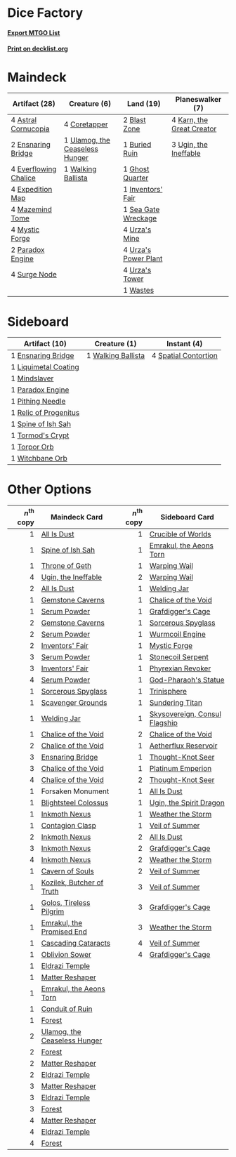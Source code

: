 # Dice Factory

#### [Export MTGO List](../collection/Dice%20Factory/Dice%20Factory.txt)
#### [Print on decklist.org](http://decklist.org/?deckmain=4%09Astral%20Cornucopia%0A2%09Blast%20Zone%0A1%09Buried%20Ruin%0A4%09Coretapper%0A2%09Ensnaring%20Bridge%0A4%09Everflowing%20Chalice%0A4%09Expedition%20Map%0A1%09Ghost%20Quarter%0A1%09Inventors'%20Fair%0A4%09Karn,%20the%20Great%20Creator%0A4%09Mazemind%20Tome%0A4%09Mystic%20Forge%0A2%09Paradox%20Engine%0A1%09Sea%20Gate%20Wreckage%0A4%09Surge%20Node%0A3%09Ugin,%20the%20Ineffable%0A1%09Ulamog,%20the%20Ceaseless%20Hunger%0A4%09Urza's%20Mine%0A4%09Urza's%20Power%20Plant%0A4%09Urza's%20Tower%0A1%09Walking%20Ballista%0A1%09Wastes&deckside=1%09Ensnaring%20Bridge%0A1%09Liquimetal%20Coating%0A1%09Mindslaver%0A1%09Paradox%20Engine%0A1%09Pithing%20Needle%0A1%09Relic%20of%20Progenitus%0A4%09Spatial%20Contortion%0A1%09Spine%20of%20Ish%20Sah%0A1%09Tormod's%20Crypt%0A1%09Torpor%20Orb%0A1%09Walking%20Ballista%0A1%09Witchbane%20Orb)
# Maindeck

|                                         Artifact (28)                                          |                                              Creature (6)                                               |                                          Land (19)                                           |                                          Planeswalker (7)                                          |
|------------------------------------------------------------------------------------------------|---------------------------------------------------------------------------------------------------------|----------------------------------------------------------------------------------------------|----------------------------------------------------------------------------------------------------|
|4 [Astral Cornucopia](http://gatherer.wizards.com/Pages/Card/Details.aspx?multiverseid=378529)  |4 [Coretapper](http://gatherer.wizards.com/Pages/Card/Details.aspx?multiverseid=49016)                   |2 [Blast Zone](http://gatherer.wizards.com/Pages/Card/Details.aspx?multiverseid=461171)       |4 [Karn, the Great Creator](http://gatherer.wizards.com/Pages/Card/Details.aspx?multiverseid=460928)|
|2 [Ensnaring Bridge](http://gatherer.wizards.com/Pages/Card/Details.aspx?multiverseid=15866)    |1 [Ulamog, the Ceaseless Hunger](http://gatherer.wizards.com/Pages/Card/Details.aspx?multiverseid=402079)|1 [Buried Ruin](http://gatherer.wizards.com/Pages/Card/Details.aspx?multiverseid=389453)      |3 [Ugin, the Ineffable](http://gatherer.wizards.com/Pages/Card/Details.aspx?multiverseid=460929)    |
|4 [Everflowing Chalice](http://gatherer.wizards.com/Pages/Card/Details.aspx?multiverseid=220534)|1 [Walking Ballista](http://gatherer.wizards.com/Pages/Card/Details.aspx?multiverseid=423848)            |1 [Ghost Quarter](http://gatherer.wizards.com/Pages/Card/Details.aspx?multiverseid=389534)    |                                                                                                    |
|4 [Expedition Map](http://gatherer.wizards.com/Pages/Card/Details.aspx?multiverseid=397742)     |                                                                                                         |1 [Inventors' Fair](http://gatherer.wizards.com/Pages/Card/Details.aspx?multiverseid=417820)  |                                                                                                    |
|4 [Mazemind Tome](http://gatherer.wizards.com/Pages/Card/Details.aspx?multiverseid=485555)      |                                                                                                         |1 [Sea Gate Wreckage](http://gatherer.wizards.com/Pages/Card/Details.aspx?multiverseid=407687)|                                                                                                    |
|4 [Mystic Forge](http://gatherer.wizards.com/Pages/Card/Details.aspx?multiverseid=466987)       |                                                                                                         |4 [Urza's Mine](http://gatherer.wizards.com/Pages/Card/Details.aspx?multiverseid=4192)        |                                                                                                    |
|2 [Paradox Engine](http://gatherer.wizards.com/Pages/Card/Details.aspx?multiverseid=423836)     |                                                                                                         |4 [Urza's Power Plant](http://gatherer.wizards.com/Pages/Card/Details.aspx?multiverseid=4193) |                                                                                                    |
|4 [Surge Node](http://gatherer.wizards.com/Pages/Card/Details.aspx?multiverseid=194070)         |                                                                                                         |4 [Urza's Tower](http://gatherer.wizards.com/Pages/Card/Details.aspx?multiverseid=4194)       |                                                                                                    |
|                                                                                                |                                                                                                         |1 [Wastes](http://gatherer.wizards.com/Pages/Card/Details.aspx?multiverseid=407694)           |                                                                                                    |


# Sideboard

|                                         Artifact (10)                                          |                                        Creature (1)                                         |                                          Instant (4)                                          |
|------------------------------------------------------------------------------------------------|---------------------------------------------------------------------------------------------|-----------------------------------------------------------------------------------------------|
|1 [Ensnaring Bridge](http://gatherer.wizards.com/Pages/Card/Details.aspx?multiverseid=15866)    |1 [Walking Ballista](http://gatherer.wizards.com/Pages/Card/Details.aspx?multiverseid=423848)|4 [Spatial Contortion](http://gatherer.wizards.com/Pages/Card/Details.aspx?multiverseid=407518)|
|1 [Liquimetal Coating](http://gatherer.wizards.com/Pages/Card/Details.aspx?multiverseid=389578) |                                                                                             |                                                                                               |
|1 [Mindslaver](http://gatherer.wizards.com/Pages/Card/Details.aspx?multiverseid=46724)          |                                                                                             |                                                                                               |
|1 [Paradox Engine](http://gatherer.wizards.com/Pages/Card/Details.aspx?multiverseid=423836)     |                                                                                             |                                                                                               |
|1 [Pithing Needle](http://gatherer.wizards.com/Pages/Card/Details.aspx?multiverseid=129526)     |                                                                                             |                                                                                               |
|1 [Relic of Progenitus](http://gatherer.wizards.com/Pages/Card/Details.aspx?multiverseid=174824)|                                                                                             |                                                                                               |
|1 [Spine of Ish Sah](http://gatherer.wizards.com/Pages/Card/Details.aspx?multiverseid=376514)   |                                                                                             |                                                                                               |
|1 [Tormod's Crypt](http://gatherer.wizards.com/Pages/Card/Details.aspx?multiverseid=389723)     |                                                                                             |                                                                                               |
|1 [Torpor Orb](http://gatherer.wizards.com/Pages/Card/Details.aspx?multiverseid=233069)         |                                                                                             |                                                                                               |
|1 [Witchbane Orb](http://gatherer.wizards.com/Pages/Card/Details.aspx?multiverseid=233240)      |                                                                                             |                                                                                               |


# Other Options

|*n*<sup>th</sup> copy|                                             Maindeck Card                                             |*n*<sup>th</sup> copy|                                             Sideboard Card                                             |
|--------------------:|-------------------------------------------------------------------------------------------------------|--------------------:|--------------------------------------------------------------------------------------------------------|
|                    1|[All Is Dust](http://gatherer.wizards.com/Pages/Card/Details.aspx?multiverseid=397750)                 |                    1|[Crucible of Worlds](http://gatherer.wizards.com/Pages/Card/Details.aspx?multiverseid=129480)           |
|                    1|[Spine of Ish Sah](http://gatherer.wizards.com/Pages/Card/Details.aspx?multiverseid=376514)            |                    1|[Emrakul, the Aeons Torn](http://gatherer.wizards.com/Pages/Card/Details.aspx?multiverseid=397905)      |
|                    1|[Throne of Geth](http://gatherer.wizards.com/Pages/Card/Details.aspx?multiverseid=202675)              |                    1|[Warping Wail](http://gatherer.wizards.com/Pages/Card/Details.aspx?multiverseid=407522)                 |
|                    4|[Ugin, the Ineffable](http://gatherer.wizards.com/Pages/Card/Details.aspx?multiverseid=460929)         |                    2|[Warping Wail](http://gatherer.wizards.com/Pages/Card/Details.aspx?multiverseid=407522)                 |
|                    2|[All Is Dust](http://gatherer.wizards.com/Pages/Card/Details.aspx?multiverseid=397750)                 |                    1|[Welding Jar](http://gatherer.wizards.com/Pages/Card/Details.aspx?multiverseid=48328)                   |
|                    1|[Gemstone Caverns](http://gatherer.wizards.com/Pages/Card/Details.aspx?multiverseid=122094)            |                    1|[Chalice of the Void](http://gatherer.wizards.com/Pages/Card/Details.aspx?multiverseid=442211)          |
|                    1|[Serum Powder](http://gatherer.wizards.com/Pages/Card/Details.aspx?multiverseid=48920)                 |                    1|[Grafdigger's Cage](http://gatherer.wizards.com/Pages/Card/Details.aspx?multiverseid=278452)            |
|                    2|[Gemstone Caverns](http://gatherer.wizards.com/Pages/Card/Details.aspx?multiverseid=122094)            |                    1|[Sorcerous Spyglass](http://gatherer.wizards.com/Pages/Card/Details.aspx?multiverseid=435407)           |
|                    2|[Serum Powder](http://gatherer.wizards.com/Pages/Card/Details.aspx?multiverseid=48920)                 |                    1|[Wurmcoil Engine](http://gatherer.wizards.com/Pages/Card/Details.aspx?multiverseid=389756)              |
|                    2|[Inventors' Fair](http://gatherer.wizards.com/Pages/Card/Details.aspx?multiverseid=417820)             |                    1|[Mystic Forge](http://gatherer.wizards.com/Pages/Card/Details.aspx?multiverseid=466987)                 |
|                    3|[Serum Powder](http://gatherer.wizards.com/Pages/Card/Details.aspx?multiverseid=48920)                 |                    1|[Stonecoil Serpent](http://gatherer.wizards.com/Pages/Card/Details.aspx?multiverseid=473197)            |
|                    3|[Inventors' Fair](http://gatherer.wizards.com/Pages/Card/Details.aspx?multiverseid=417820)             |                    1|[Phyrexian Revoker](http://gatherer.wizards.com/Pages/Card/Details.aspx?multiverseid=383343)            |
|                    4|[Serum Powder](http://gatherer.wizards.com/Pages/Card/Details.aspx?multiverseid=48920)                 |                    1|[God-Pharaoh's Statue](http://gatherer.wizards.com/Pages/Card/Details.aspx?multiverseid=461165)         |
|                    1|[Sorcerous Spyglass](http://gatherer.wizards.com/Pages/Card/Details.aspx?multiverseid=435407)          |                    1|[Trinisphere](http://gatherer.wizards.com/Pages/Card/Details.aspx?multiverseid=43545)                   |
|                    1|[Scavenger Grounds](http://gatherer.wizards.com/Pages/Card/Details.aspx?multiverseid=430871)           |                    1|[Sundering Titan](http://gatherer.wizards.com/Pages/Card/Details.aspx?multiverseid=442222)              |
|                    1|[Welding Jar](http://gatherer.wizards.com/Pages/Card/Details.aspx?multiverseid=48328)                  |                    1|[Skysovereign, Consul Flagship](http://gatherer.wizards.com/Pages/Card/Details.aspx?multiverseid=417807)|
|                    1|[Chalice of the Void](http://gatherer.wizards.com/Pages/Card/Details.aspx?multiverseid=442211)         |                    2|[Chalice of the Void](http://gatherer.wizards.com/Pages/Card/Details.aspx?multiverseid=442211)          |
|                    2|[Chalice of the Void](http://gatherer.wizards.com/Pages/Card/Details.aspx?multiverseid=442211)         |                    1|[Aetherflux Reservoir](http://gatherer.wizards.com/Pages/Card/Details.aspx?multiverseid=417765)         |
|                    3|[Ensnaring Bridge](http://gatherer.wizards.com/Pages/Card/Details.aspx?multiverseid=15866)             |                    1|[Thought-Knot Seer](http://gatherer.wizards.com/Pages/Card/Details.aspx?multiverseid=407519)            |
|                    3|[Chalice of the Void](http://gatherer.wizards.com/Pages/Card/Details.aspx?multiverseid=442211)         |                    1|[Platinum Emperion](http://gatherer.wizards.com/Pages/Card/Details.aspx?multiverseid=457134)            |
|                    4|[Chalice of the Void](http://gatherer.wizards.com/Pages/Card/Details.aspx?multiverseid=442211)         |                    2|[Thought-Knot Seer](http://gatherer.wizards.com/Pages/Card/Details.aspx?multiverseid=407519)            |
|                    1|Forsaken Monument                                                                                      |                    1|[All Is Dust](http://gatherer.wizards.com/Pages/Card/Details.aspx?multiverseid=397750)                  |
|                    1|[Blightsteel Colossus](http://gatherer.wizards.com/Pages/Card/Details.aspx?multiverseid=221563)        |                    1|[Ugin, the Spirit Dragon](http://gatherer.wizards.com/Pages/Card/Details.aspx?multiverseid=391948)      |
|                    1|[Inkmoth Nexus](http://gatherer.wizards.com/Pages/Card/Details.aspx?multiverseid=213731)               |                    1|[Weather the Storm](http://gatherer.wizards.com/Pages/Card/Details.aspx?multiverseid=464140)            |
|                    1|[Contagion Clasp](http://gatherer.wizards.com/Pages/Card/Details.aspx?multiverseid=227149)             |                    1|[Veil of Summer](http://gatherer.wizards.com/Pages/Card/Details.aspx?multiverseid=466952)               |
|                    2|[Inkmoth Nexus](http://gatherer.wizards.com/Pages/Card/Details.aspx?multiverseid=213731)               |                    2|[All Is Dust](http://gatherer.wizards.com/Pages/Card/Details.aspx?multiverseid=397750)                  |
|                    3|[Inkmoth Nexus](http://gatherer.wizards.com/Pages/Card/Details.aspx?multiverseid=213731)               |                    2|[Grafdigger's Cage](http://gatherer.wizards.com/Pages/Card/Details.aspx?multiverseid=278452)            |
|                    4|[Inkmoth Nexus](http://gatherer.wizards.com/Pages/Card/Details.aspx?multiverseid=213731)               |                    2|[Weather the Storm](http://gatherer.wizards.com/Pages/Card/Details.aspx?multiverseid=464140)            |
|                    1|[Cavern of Souls](http://gatherer.wizards.com/Pages/Card/Details.aspx?multiverseid=278058)             |                    2|[Veil of Summer](http://gatherer.wizards.com/Pages/Card/Details.aspx?multiverseid=466952)               |
|                    1|[Kozilek, Butcher of Truth](http://gatherer.wizards.com/Pages/Card/Details.aspx?multiverseid=397668)   |                    3|[Veil of Summer](http://gatherer.wizards.com/Pages/Card/Details.aspx?multiverseid=466952)               |
|                    1|[Golos, Tireless Pilgrim](http://gatherer.wizards.com/Pages/Card/Details.aspx?multiverseid=466980)     |                    3|[Grafdigger's Cage](http://gatherer.wizards.com/Pages/Card/Details.aspx?multiverseid=278452)            |
|                    1|[Emrakul, the Promised End](http://gatherer.wizards.com/Pages/Card/Details.aspx?multiverseid=414295)   |                    3|[Weather the Storm](http://gatherer.wizards.com/Pages/Card/Details.aspx?multiverseid=464140)            |
|                    1|[Cascading Cataracts](http://gatherer.wizards.com/Pages/Card/Details.aspx?multiverseid=426942)         |                    4|[Veil of Summer](http://gatherer.wizards.com/Pages/Card/Details.aspx?multiverseid=466952)               |
|                    1|[Oblivion Sower](http://gatherer.wizards.com/Pages/Card/Details.aspx?multiverseid=401972)              |                    4|[Grafdigger's Cage](http://gatherer.wizards.com/Pages/Card/Details.aspx?multiverseid=278452)            |
|                    1|[Eldrazi Temple](http://gatherer.wizards.com/Pages/Card/Details.aspx?multiverseid=401710)              |                     |                                                                                                        |
|                    1|[Matter Reshaper](http://gatherer.wizards.com/Pages/Card/Details.aspx?multiverseid=407516)             |                     |                                                                                                        |
|                    1|[Emrakul, the Aeons Torn](http://gatherer.wizards.com/Pages/Card/Details.aspx?multiverseid=397905)     |                     |                                                                                                        |
|                    1|[Conduit of Ruin](http://gatherer.wizards.com/Pages/Card/Details.aspx?multiverseid=401847)             |                     |                                                                                                        |
|                    1|[Forest](http://gatherer.wizards.com/Pages/Card/Details.aspx?multiverseid=439860)                      |                     |                                                                                                        |
|                    2|[Ulamog, the Ceaseless Hunger](http://gatherer.wizards.com/Pages/Card/Details.aspx?multiverseid=402079)|                     |                                                                                                        |
|                    2|[Forest](http://gatherer.wizards.com/Pages/Card/Details.aspx?multiverseid=439860)                      |                     |                                                                                                        |
|                    2|[Matter Reshaper](http://gatherer.wizards.com/Pages/Card/Details.aspx?multiverseid=407516)             |                     |                                                                                                        |
|                    2|[Eldrazi Temple](http://gatherer.wizards.com/Pages/Card/Details.aspx?multiverseid=401710)              |                     |                                                                                                        |
|                    3|[Matter Reshaper](http://gatherer.wizards.com/Pages/Card/Details.aspx?multiverseid=407516)             |                     |                                                                                                        |
|                    3|[Eldrazi Temple](http://gatherer.wizards.com/Pages/Card/Details.aspx?multiverseid=401710)              |                     |                                                                                                        |
|                    3|[Forest](http://gatherer.wizards.com/Pages/Card/Details.aspx?multiverseid=439860)                      |                     |                                                                                                        |
|                    4|[Matter Reshaper](http://gatherer.wizards.com/Pages/Card/Details.aspx?multiverseid=407516)             |                     |                                                                                                        |
|                    4|[Eldrazi Temple](http://gatherer.wizards.com/Pages/Card/Details.aspx?multiverseid=401710)              |                     |                                                                                                        |
|                    4|[Forest](http://gatherer.wizards.com/Pages/Card/Details.aspx?multiverseid=439860)                      |                     |                                                                                                        |

